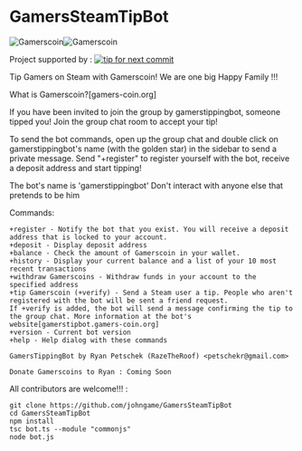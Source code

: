 GamersSteamTipBot
=================

![Gamerscoin](https://raw.githubusercontent.com/gamers-coin/gamers-coinv3/01d1ca6d63b565ea46dcee3b6552b030d57d1187/src/qt/res/icons/bitcoin.png)![Gamerscoin](http://i.imgur.com/Nfb8DQx.png)

Project supported by :
[![tip for next commit](http://game4commit.gamers-coin.org/projects/21.svg)](http://game4commit.gamers-coin.org/projects/21)

Tip Gamers on Steam with Gamerscoin! We are one big Happy Family !!!

What is Gamerscoin?[gamers-coin.org]

If you have been invited to join the group by gamerstippingbot, someone tipped you! 
Join the group chat room to accept your tip!

To send the bot commands, open up the group chat and double click on gamerstippingbot's name (with the golden star) in the sidebar to send a private message. Send "+register" to register yourself with the bot, receive a deposit address and start tipping!

The bot's name is 'gamerstippingbot' Don't interact with anyone else that pretends to be him

Commands:
```
+register - Notify the bot that you exist. You will receive a deposit address that is locked to your account.
+deposit - Display deposit address
+balance - Check the amount of Gamerscoin in your wallet.
+history - Display your current balance and a list of your 10 most recent transactions
+withdraw Gamerscoins - Withdraw funds in your account to the specified address
+tip Gamerscoin (+verify) - Send a Steam user a tip. People who aren't registered with the bot will be sent a friend request. 
If +verify is added, the bot will send a message confirming the tip to the group chat. More information at the bot's website[gamerstipbot.gamers-coin.org]
+version - Current bot version
+help - Help dialog with these commands
```    
    
    GamersTippingBot by Ryan Petschek (RazeTheRoof) <petschekr@gmail.com>
    
    Donate Gamerscoins to Ryan : Coming Soon

	
All contributors are welcome!!! :
```
git clone https://github.com/johngame/GamersSteamTipBot
cd GamersSteamTipBot
npm install
tsc bot.ts --module "commonjs"
node bot.js
```
	